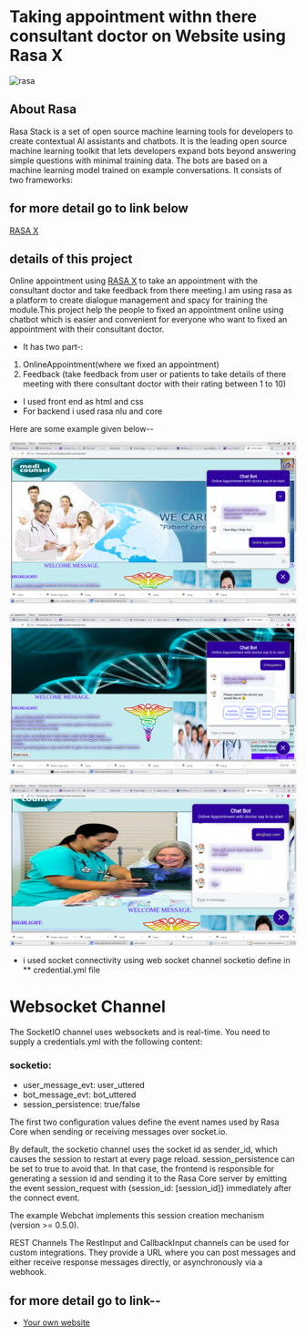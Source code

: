 # Taking appointment withn there consultant doctor on Website using Rasa X 

![rasa](https://d2z6c3c3r6k4bx.cloudfront.net/uploads/event/logo/1077848/2ed953fb073b5e91df6a2e4e10b20578.png)

## About Rasa

Rasa Stack is a set of open source machine learning tools for developers to create contextual AI assistants and chatbots. It is the leading open source machine learning toolkit that lets developers expand bots beyond answering simple questions with minimal training data. The bots are based on a machine learning model trained on example conversations. It consists of two frameworks:

## for more detail go to link below
[RASA X](https://rasa.com/docs/rasa/user-guide/installation/)


## details of this project

Online appointment using [RASA X](https://rasa.com/docs/rasa/user-guide/installation/) to take an appointment with the consultant doctor and take feedback from there meeting.I am using  rasa as a platform to create dialogue management and spacy for training the module.This project help the people to fixed an appointment online using chatbot which is easier and convenient for everyone who want to fixed an appointment with their consultant doctor. 

* It has two part-:
1. OnlineAppointment(where we fixed an appointment)
2. Feedback (take feedback from user or patients to take details of there meeting with there consultant doctor with their rating between 1 to 10)

* I used front end as html and css
* For backend i used rasa nlu and core


Here are some example given below--

![screenshot](https://github.com/MohammadSarfaraz/Doct_app_chatbot/blob/master/medi%20pict/Screenshot%20from%202019-11-13%2014-20-02.png)

![Markdown logo](https://github.com/MohammadSarfaraz/Doct_app_chatbot/blob/master/medi%20pict/Screenshot%20from%202019-11-13%2014-20-22.png)

![Markdown logo](https://github.com/MohammadSarfaraz/Doct_app_chatbot/blob/master/medi%20pict/Screenshot%20from%202019-11-13%2014-40-11.png)

* i used socket connectivity using web socket channel  socketio define in ** credential.yml file

# Websocket Channel
The SocketIO channel uses websockets and is real-time. You need to supply a credentials.yml with the following content:

### socketio:
  * user_message_evt: user_uttered
  * bot_message_evt: bot_uttered
  * session_persistence: true/false
  
The first two configuration values define the event names used by Rasa Core when sending or receiving messages over socket.io.

By default, the socketio channel uses the socket id as sender_id, which causes the session to restart at every page reload. session_persistence can be set to true to avoid that. In that case, the frontend is responsible for generating a session id and sending it to the Rasa Core server by emitting the event session_request with {session_id: [session_id]} immediately after the connect event.

The example Webchat implements this session creation mechanism (version >= 0.5.0).

REST Channels
The RestInput and CallbackInput channels can be used for custom integrations. They provide a URL where you can post messages and either receive response messages directly, or asynchronously via a webhook.

## for more detail go to link--
 * [Your own website](https://rasa.com/docs/rasa/user-guide/connectors/your-own-website/)





